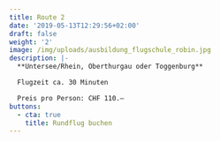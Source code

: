 ```yaml
---
title: Route 2
date: '2019-05-13T12:29:56+02:00'
draft: false
weight: '2'
image: /img/uploads/ausbildung_flugschule_robin.jpg
description: |-
  **Untersee/Rhein, Oberthurgau oder Toggenburg**

  Flugzeit ca. 30 Minuten

  Preis pro Person: CHF 110.–
buttons:
  - cta: true
    title: Rundflug buchen
---
```


